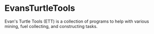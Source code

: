# EvansTurtleTools
Evan's Turtle Tools (ETT) is a collection of programs to help with various mining, fuel collecting, and constructing tasks.
